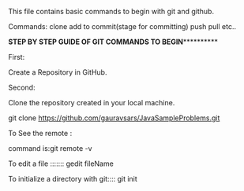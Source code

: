 This file contains basic commands to begin with git and github.

Commands:
clone
add to commit(stage for committing)
push
pull etc..


**********STEP BY STEP GUIDE OF GIT COMMANDS TO BEGIN********************

First:

Create a Repository in GitHub.

Second:

Clone the repository created in your local machine.

git clone https://github.com/gauravsars/JavaSampleProblems.git

To See the remote :

command is:git remote -v

To edit a file :::::::
gedit fileName

To initialize a directory with git:::: 
git init



